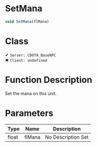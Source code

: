 # SetMana
```js
void SetMana(flMana)
```
# Class
✔ `Server: CDOTA_BaseNPC`  
✖ `Client: undefined`  

# Function Description
Set the mana on this unit.
# Parameters
Type|Name|Description
--|--|--
float|flMana|No Description Set
